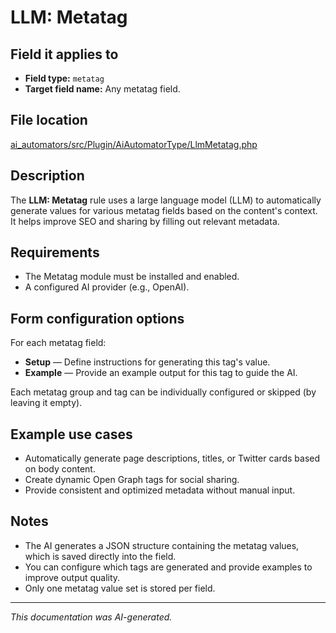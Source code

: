 # LLM: Metatag

## Field it applies to

- **Field type:** `metatag`
- **Target field name:** Any metatag field.

## File location

[ai_automators/src/Plugin/AiAutomatorType/LlmMetatag.php](https://git.drupalcode.org/project/ai/-/blob/1.2.x/modules/ai_automators/src/Plugin/AiAutomatorType/LlmMetatag.php?ref_type=heads)

## Description

The **LLM: Metatag** rule uses a large language model (LLM) to automatically generate values for various metatag fields based on the content's context.
It helps improve SEO and sharing by filling out relevant metadata.

## Requirements

- The Metatag module must be installed and enabled.
- A configured AI provider (e.g., OpenAI).

## Form configuration options

For each metatag field:
- **Setup** — Define instructions for generating this tag's value.
- **Example** — Provide an example output for this tag to guide the AI.

Each metatag group and tag can be individually configured or skipped (by leaving it empty).

## Example use cases

- Automatically generate page descriptions, titles, or Twitter cards based on body content.
- Create dynamic Open Graph tags for social sharing.
- Provide consistent and optimized metadata without manual input.

## Notes

- The AI generates a JSON structure containing the metatag values, which is saved directly into the field.
- You can configure which tags are generated and provide examples to improve output quality.
- Only one metatag value set is stored per field.

---

*This documentation was AI-generated.*
